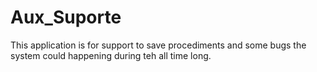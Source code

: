 # Aux_Suporte
This application is for support to save procediments and some bugs the system could happening during teh all time long.
